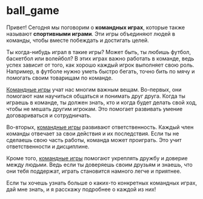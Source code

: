 # ball_game

Привет! Сегодня мы поговорим о **командных играх**, которые также называют **спортивными играми**. Эти игры объединяют людей в команды, чтобы вместе побеждать и достигать целей.

Ты когда-нибудь играл в такие игры? Может быть, ты любишь футбол, баскетбол или волейбол? В этих играх важно работать в команде, ведь успех зависит от того, как хорошо каждый игрок выполняет свою роль. Например, в футболе нужно уметь быстро бегать, точно бить по мячу и помогать своим товарищам по команде.

[Командные игры](./ball_game.md) учат нас многим важным вещам. Во-первых, они помогают нам научиться общаться и понимать друг друга. Когда ты играешь в команде, ты должен знать, кто и когда будет делать свой ход, чтобы не мешать другим игрокам. Это помогает развивать умение договариваться и сотрудничать.

Во-вторых, [командные игры](./ball_game.md) развивают ответственность. Каждый член команды отвечает за свои действия и их последствия. Если ты не сделаешь свою часть работы, команда может проиграть. Это учит ответственности и дисциплине.

Кроме того, [командные игры](./ball_game.md) помогают укреплять дружбу и доверие между людьми. Ведь если ты доверяешь своим друзьям и знаешь, что они тебя поддержат, играть становится намного легче и приятнее.

Если ты хочешь узнать больше о каких-то конкретных командных играх, дай мне знать, и я расскажу подробнее о каждой из них!